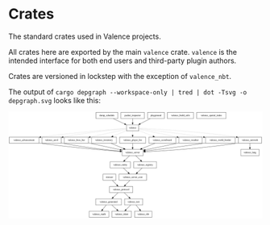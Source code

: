 # Crates

The standard crates used in Valence projects.

All crates here are exported by the main `valence` crate. `valence` is the intended interface for both end users and third-party plugin authors.

Crates are versioned in lockstep with the exception of `valence_nbt`.

The output of `cargo depgraph --workspace-only | tred | dot -Tsvg -o depgraph.svg` looks like this:

![dependency graph](../assets/depgraph.svg)
